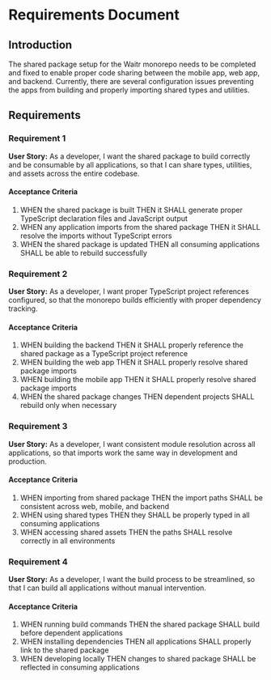 # Requirements Document

## Introduction

The shared package setup for the Waitr monorepo needs to be completed and fixed to enable proper code sharing between the mobile app, web app, and backend. Currently, there are several configuration issues preventing the apps from building and properly importing shared types and utilities.

## Requirements

### Requirement 1

**User Story:** As a developer, I want the shared package to build correctly and be consumable by all applications, so that I can share types, utilities, and assets across the entire codebase.

#### Acceptance Criteria

1. WHEN the shared package is built THEN it SHALL generate proper TypeScript declaration files and JavaScript output
2. WHEN any application imports from the shared package THEN it SHALL resolve the imports without TypeScript errors
3. WHEN the shared package is updated THEN all consuming applications SHALL be able to rebuild successfully

### Requirement 2

**User Story:** As a developer, I want proper TypeScript project references configured, so that the monorepo builds efficiently with proper dependency tracking.

#### Acceptance Criteria

1. WHEN building the backend THEN it SHALL properly reference the shared package as a TypeScript project reference
2. WHEN building the web app THEN it SHALL properly resolve shared package imports
3. WHEN building the mobile app THEN it SHALL properly resolve shared package imports
4. WHEN the shared package changes THEN dependent projects SHALL rebuild only when necessary

### Requirement 3

**User Story:** As a developer, I want consistent module resolution across all applications, so that imports work the same way in development and production.

#### Acceptance Criteria

1. WHEN importing from shared package THEN the import paths SHALL be consistent across web, mobile, and backend
2. WHEN using shared types THEN they SHALL be properly typed in all consuming applications
3. WHEN accessing shared assets THEN the paths SHALL resolve correctly in all environments

### Requirement 4

**User Story:** As a developer, I want the build process to be streamlined, so that I can build all applications without manual intervention.

#### Acceptance Criteria

1. WHEN running build commands THEN the shared package SHALL build before dependent applications
2. WHEN installing dependencies THEN all applications SHALL properly link to the shared package
3. WHEN developing locally THEN changes to shared package SHALL be reflected in consuming applications
